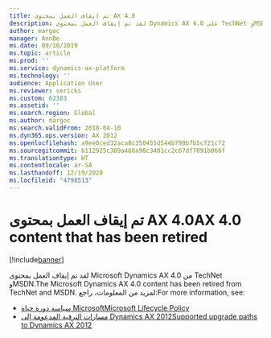 ```yaml
---
title: تم إيقاف العمل بمحتوى AX 4.0
description: لقد تم إيقاف العمل بمحتوى Dynamics AX 4.0 على TechNet وMSDN.
author: margoc
manager: AnnBe
ms.date: 09/10/2019
ms.topic: article
ms.prod: ''
ms.service: dynamics-ax-platform
ms.technology: ''
audience: Application User
ms.reviewer: sericks
ms.custom: 62303
ms.assetid: ''
ms.search.region: Global
ms.author: margoc
ms.search.validFrom: 2018-04-10
ms.dyn365.ops.version: AX 2012
ms.openlocfilehash: a9ee0ced32aca8c350455d544b798b7b5cf21c72
ms.sourcegitcommit: b112925c389a460a98c3401cc2c67df7091b066f
ms.translationtype: HT
ms.contentlocale: ar-SA
ms.lasthandoff: 12/19/2020
ms.locfileid: "4798513"
---
```

# <a name="ax-40-content-that-has-been-retired"></a><span data-ttu-id="14ea3-103">تم إيقاف العمل بمحتوى AX 4.0</span><span class="sxs-lookup"><span data-stu-id="14ea3-103">AX 4.0 content that has been retired</span></span>

[!include[banner](../includes/banner.md)]

<span data-ttu-id="14ea3-104">لقد تم إيقاف العمل بمحتوى Microsoft Dynamics AX 4.0 من TechNet وMSDN.</span><span class="sxs-lookup"><span data-stu-id="14ea3-104">The Microsoft Dynamics AX 4.0 content has been retired from TechNet and MSDN.</span></span> <span data-ttu-id="14ea3-105">لمزيد من المعلومات، راجع:</span><span class="sxs-lookup"><span data-stu-id="14ea3-105">For more information, see:</span></span>

- [<span data-ttu-id="14ea3-106">سياسة دورة حياة Microsoft</span><span class="sxs-lookup"><span data-stu-id="14ea3-106">Microsoft Lifecycle Policy</span></span>](https://support.microsoft.com/lifecycle/search?alpha=Microsoft%20Dynamics%20AX%204.0)
- [<span data-ttu-id="14ea3-107">مسارات الترقية المدعومة إلى Dynamics AX 2012</span><span class="sxs-lookup"><span data-stu-id="14ea3-107">Supported upgrade paths to Dynamics AX 2012</span></span>](https://technet.microsoft.com/library/dd362093.aspx)
